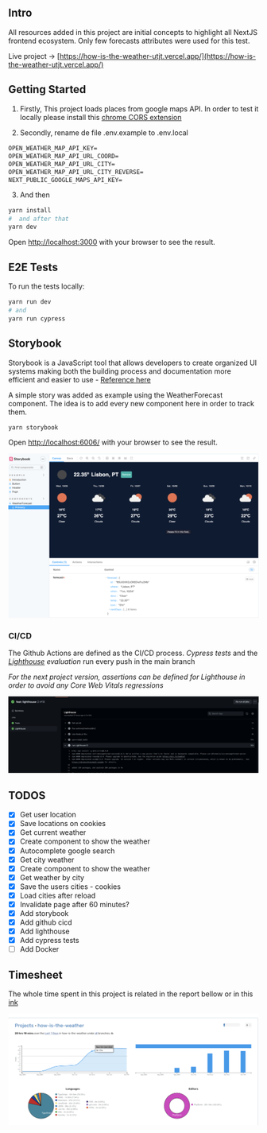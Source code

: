 ## Intro

All resources added in this project are initial concepts to highlight all NextJS frontend ecosystem.
Only few forecasts attributes were used for this test.

Live project -> [https://how-is-the-weather-utjt.vercel.app/](https://how-is-the-weather-utjt.vercel.app/)


## Getting Started
1. Firstly, This project loads places from google maps API. In order to test it locally please install this [chrome CORS extension](https://chrome.google.com/webstore/detail/allow-cors-access-control/lhobafahddgcelffkeicbaginigeejlf)


2. Secondly, rename de file .env.example to .env.local

```env
OPEN_WEATHER_MAP_API_KEY=
OPEN_WEATHER_MAP_API_URL_COORD=
OPEN_WEATHER_MAP_API_URL_CITY=
OPEN_WEATHER_MAP_API_URL_CITY_REVERSE=
NEXT_PUBLIC_GOOGLE_MAPS_API_KEY=
```
3. And then
```bash
yarn install
#  and after that
yarn dev
```

Open [http://localhost:3000](http://localhost:3000) with your browser to see the result.


## E2E Tests

To run the tests locally:

```bash
yarn run dev
# and 
yarn run cypress
```

## Storybook

Storybook is a JavaScript tool that allows developers to create organized 
UI systems making both the building process and documentation more 
efficient and easier to use - [Reference here](https://www.freecodecamp.org/news/what-is-storybook-and-how-can-i-use-it-to-create-a-component-libary-in-react/)

A simple story was added as example using the WeatherForecast component. 
The idea is to add every new component here in order to track them.

```bash
yarn storybook
```

Open [http://localhost:6006/](http://localhost:6006/) with your browser to see the result.

![Storybook](./docs/storybook.png)

### CI/CD

The Github Actions are defined as the CI/CD process.
_Cypress tests_ and the _[Lighthouse](https://github.com/GoogleChrome/lighthouse-ci) evaluation_ run every push in the main branch

*For the next project version, assertions can be defined for Lighthouse in order to avoid any Core Web Vitals regressions*

![Storybook](./docs/cicd.png)

## TODOS
- [x] Get user location
- [x] Save locations on cookies
- [x] Get current weather
- [x] Create component to show the weather
- [x] Autocomplete google search
- [x] Get city weather
- [x] Create component to show the weather
- [x] Get weather by city
- [x] Save the users cities - cookies
- [x] Load cities after reload
- [x] Invalidate page after 60 minutes?
- [x] Add storybook
- [x] Add github cicd
- [x] Add lighthouse
- [x] Add cypress tests
- [ ] Add Docker

## Timesheet

The whole time spent in this project is related in the report bellow or in this [ink](https://wakatime.com/@ca63550e-cc01-4bb5-8f08-3b1c43419b28/projects/calxdoamwv?start=2022-09-28&end=2022-10-04)

![Wakatime](./docs/time.png)
